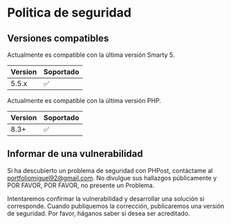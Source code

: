 # Politica de seguridad

## Versiones compatibles

Actualmente es compatible con la última versión Smarty 5.

| Version | Soportado          |
| ------- | ------------------ |
| 5.5.x   | :white_check_mark: |

Actualmente es compatible con la última versión PHP.

| Version | Soportado          |
| ------- | ------------------ |
|   8.3+  | :white_check_mark: |

## Informar de una vulnerabilidad

Si ha descubierto un problema de seguridad con PHPost, contáctame al portfoliomiguel92@gmail.com. No divulgue sus hallazgos públicamente y POR FAVOR, POR FAVOR, no presente un Problema. 

Intentaremos confirmar la vulnerabilidad y desarrollar una solución si corresponde. Cuando publiquemos la corrección, publicaremos una versión de seguridad. Por favor, háganos saber si desea ser acreditado.